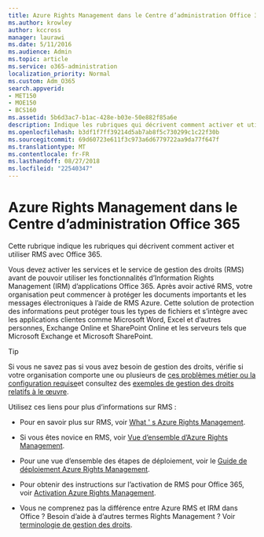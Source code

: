 ```yaml
---
title: Azure Rights Management dans le Centre d’administration Office 365
ms.author: krowley
author: kccross
manager: laurawi
ms.date: 5/11/2016
ms.audience: Admin
ms.topic: article
ms.service: o365-administration
localization_priority: Normal
ms.custom: Adm_O365
search.appverid:
- MET150
- MOE150
- BCS160
ms.assetid: 5b6d3ac7-b1ac-428e-b03e-50e882f85a6e
description: Indique les rubriques qui décrivent comment activer et utiliser le service de gestion des droits avec Office 365.
ms.openlocfilehash: b3df1f7ff39214d5ab7ab8f5c730299c1c22f30b
ms.sourcegitcommit: 69d60723e611f3c973a6d6779722aa9da77f647f
ms.translationtype: MT
ms.contentlocale: fr-FR
ms.lasthandoff: 08/27/2018
ms.locfileid: "22540347"
---
```

# <a name="activate-rights-management-in-the-office-365-admin-center"></a>Azure Rights Management dans le Centre d’administration Office 365

Cette rubrique indique les rubriques qui décrivent comment activer et utiliser RMS avec Office 365.
  
Vous devez activer les services et le service de gestion des droits (RMS) avant de pouvoir utiliser les fonctionnalités d’Information Rights Management (IRM) d’applications Office 365. Après avoir activé RMS, votre organisation peut commencer à protéger les documents importants et les messages électroniques à l’aide de RMS Azure. Cette solution de protection des informations peut protéger tous les types de fichiers et s’intègre avec les applications clientes comme Microsoft Word, Excel et d’autres personnes, Exchange Online et SharePoint Online et les serveurs tels que Microsoft Exchange et Microsoft SharePoint.
  
> [!TIP]
> Si vous ne savez pas si vous avez besoin de gestion des droits, vérifie si votre organisation comporte une ou plusieurs de [ces problèmes métier ou la configuration requise](https://docs.microsoft.com/rights-management/understand-explore/azure-rms-problems-it-solves)et consultez des [exemples de gestion des droits relatifs à le œuvre](https://docs.microsoft.com/rights-management/understand-explore/what-admins-users-see). 
  
Utilisez ces liens pour plus d’informations sur RMS :
  
- Pour en savoir plus sur RMS, voir [What ' s Azure Rights Management](https://docs.microsoft.com/rights-management/understand-explore/what-is-azure-rms).
    
- Si vous êtes novice en RMS, voir [Vue d’ensemble d’Azure Rights Management](https://docs.microsoft.com/rights-management/understand-explore/azure-rights-management).
    
- Pour une vue d’ensemble des étapes de déploiement, voir le [Guide de déploiement Azure Rights Management](https://docs.microsoft.com/rights-management/plan-design/deployment-roadmap).
    
- Pour obtenir des instructions sur l’activation de RMS pour Office 365, voir [Activation Azure Rights Management](https://technet.microsoft.com/library/jj658941.aspx).
    
- Vous ne comprenez pas la différence entre Azure RMS et IRM dans Office ? Besoin d’aide à d’autres termes Rights Management ? Voir [terminologie de gestion des droits](https://technet.microsoft.com/library/dn595132.aspx).
    

